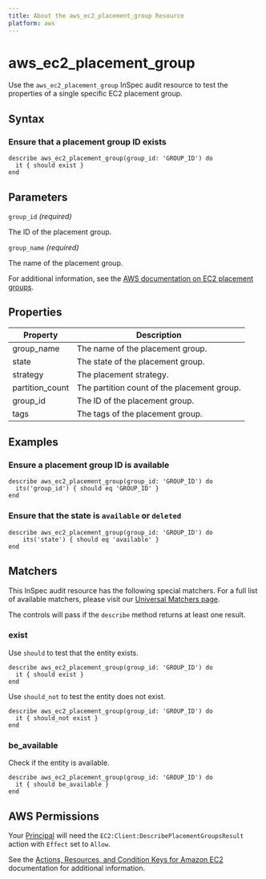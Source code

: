 ```yaml
---
title: About the aws_ec2_placement_group Resource
platform: aws
---
```


# aws_ec2_placement_group

Use the `aws_ec2_placement_group` InSpec audit resource to test the properties of a single specific EC2 placement group.

## Syntax

### Ensure that a placement group ID exists

    describe aws_ec2_placement_group(group_id: 'GROUP_ID') do
      it { should exist }
    end

## Parameters

`group_id` _(required)_

The ID of the placement group.

`group_name` _(required)_

The name of the placement group.

For additional information, see the [AWS documentation on EC2 placement groups](https://docs.aws.amazon.com/AWSCloudFormation/latest/UserGuide/aws-resource-ec2-placementgroup.html).

## Properties

| Property | Description |
| --- | --- |
| group_name | The name of the placement group. |
| state | The state of the placement group. |
| strategy | The placement strategy. |
| partition_count | The partition count of the placement group. |
| group_id | The ID of the placement group. |
| tags | The tags of the placement group. |

## Examples

### Ensure a placement group ID is available

    describe aws_ec2_placement_group(group_id: 'GROUP_ID') do
      its('group_id') { should eq 'GROUP_ID' }
    end

### Ensure that the state is `available` or `deleted`

    describe aws_ec2_placement_group(group_id: 'GROUP_ID') do
        its('state') { should eq 'available' }
    end

## Matchers

This InSpec audit resource has the following special matchers. For a full list of available matchers, please visit our [Universal Matchers page](https://www.inspec.io/docs/reference/matchers/).

The controls will pass if the `describe` method returns at least one result.

### exist

Use `should` to test that the entity exists.

    describe aws_ec2_placement_group(group_id: 'GROUP_ID') do
      it { should exist }
    end

Use `should_not` to test the entity does not exist.

    describe aws_ec2_placement_group(group_id: 'GROUP_ID') do
      it { should_not exist }
    end

### be_available

Check if the entity is available.

    describe aws_ec2_placement_group(group_id: 'GROUP_ID') do
      it { should be_available }
    end

## AWS Permissions

Your [Principal](https://docs.aws.amazon.com/IAM/latest/UserGuide/intro-structure.html#intro-structure-principal) will need the `EC2:Client:DescribePlacementGroupsResult` action with `Effect` set to `Allow`.

See the [Actions, Resources, and Condition Keys for Amazon EC2](https://docs.aws.amazon.com/IAM/latest/UserGuide/list_amazonec2.html) documentation for additional information.
